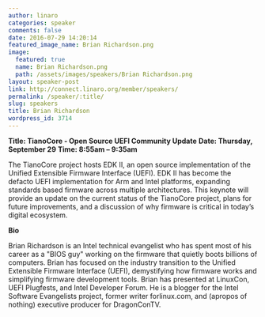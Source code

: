 ```yaml
---
author: linaro
categories: speaker
comments: false
date: 2016-07-29 14:20:14
featured_image_name: Brian Richardson.png
image:
  featured: true
  name: Brian Richardson.png
  path: /assets/images/speakers/Brian Richardson.png
layout: speaker-post
link: http://connect.linaro.org/member/speakers/
permalink: /speaker/:title/
slug: speakers
title: Brian Richardson
wordpress_id: 3714
---
```


**Title: TianoCore - Open Source UEFI Community Update**
**Date: Thursday, September 29**
**Time: 8:55am – 9:35am**



The TianoCore project hosts EDK II, an open source implementation of the Unified Extensible Firmware Interface (UEFI). EDK II has become the defacto UEFI implementation for Arm and Intel platforms, expanding standards based firmware across multiple architectures. This keynote will provide an update on the current status of the TianoCore project, plans for future improvements, and a discussion of why firmware is critical in today’s digital ecosystem.



**Bio**

Brian Richardson is an Intel technical evangelist who has spent most of his career as a "BIOS guy" working on the firmware that quietly boots billions of computers. Brian has focused on the industry transition to the Unified Extensible Firmware Interface (UEFI), demystifying how firmware works and simplifying firmware development tools. Brian has presented at LinuxCon, UEFI Plugfests, and Intel Developer Forum. He is a blogger for the Intel Software Evangelists project, former writer forlinux.com, and (apropos of nothing) executive producer for DragonConTV.